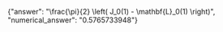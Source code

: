 {"answer": "\\frac{\\pi}{2} \\left( J_0(1) - \\mathbf{L}_0(1) \\right)", "numerical_answer": "0.5765733948"}